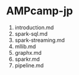 AMPcamp-jp
==========

1. introduction.md
2. spark-sql.md
3. spark-streaming.md
4. mllib.md
5. graphx.md
6. sparkr.md
7. pipeline.md

